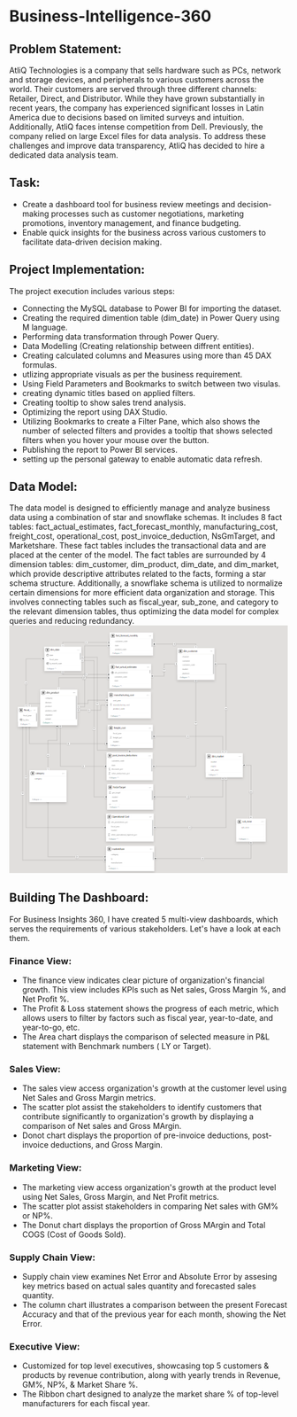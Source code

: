 # Business-Intelligence-360
## Problem Statement:
AtliQ Technologies is a company that sells hardware such as PCs, network and storage devices, and peripherals to various customers across the world.
Their customers are served through three different channels: Retailer, Direct, and Distributor. While they have grown substantially in recent years, 
the company has experienced significant losses in Latin America due to decisions based on limited surveys and intuition. 
Additionally, AtliQ faces intense competition from Dell. Previously, the company relied on large Excel files for data analysis. 
To address these challenges and improve data transparency, AtliQ has decided to hire a dedicated data analysis team.

## Task:
- Create a dashboard tool for business review meetings and decision-making processes such as customer negotiations, marketing promotions, inventory management, and finance budgeting.
- Enable quick insights for the business across various customers to facilitate data-driven decision making.

## Project Implementation:
The project execution includes various steps:
- Connecting the MySQL database to Power BI for importing the dataset.
- Creating the required dimention table (dim_date) in Power Query using M language.
- Performing data transformation through Power Query.
- Data Modelling (Creating relationship between diffrent entities).
- Creating calculated columns and Measures using more than 45 DAX formulas.
- utlizing appropriate visuals as per the business requirement.
- Using Field Parameters and Bookmarks to switch between two visulas.
- creating dynamic titles based on applied filters.
- Creating tooltip to show sales trend analysis.
- Optimizing the report using DAX Studio.
- Utilizing Bookmarks to create a Filter Pane, which also shows the number of selected filters and provides a tooltip that shows selected filters when you hover your mouse over the button.
- Publishing the report to Power BI services.
- setting up the personal gateway to enable automatic data refresh.
## Data Model:
The data model is designed to efficiently manage and analyze business data using a combination of star and snowflake schemas. It includes 8 fact tables: fact_actual_estimates, fact_forecast_monthly, manufacturing_cost, freight_cost, operational_cost, post_invoice_deduction, NsGmTarget, and Marketshare. These fact tables includes the transactional data and are placed at the center of the model. The fact tables are surrounded by 4 dimension tables: dim_customer, dim_product, dim_date, and dim_market, which provide descriptive attributes related to the facts, forming a star schema structure. Additionally, a snowflake schema is utilized to normalize certain dimensions for more efficient data organization and storage. This involves connecting tables such as fiscal_year, sub_zone, and category to the relevant dimension tables, thus optimizing the data model for complex queries and reducing redundancy. 
![Data Model](https://github.com/MadhuSainani/Business-Intelligence-360/blob/main/DataModel_BI360.png)

## Building The Dashboard:
For Business Insights 360, I have created 5 multi-view dashboards, which serves the requirements of various stakeholders. Let's have a look at each them.
### Finance View:
- The finance view indicates clear picture of organization's financial growth. This view includes KPIs such as Net sales, Gross Margin %, and Net Profit %.
- The Profit & Loss statement shows the progress of each metric, which allows users to filter by factors such as fiscal year, year-to-date, and year-to-go, etc.
- The Area chart displays the comparison of selected measure in P&L statement with Benchmark numbers ( LY or Target).
### Sales View: 
- The sales view access organization's growth at the customer level using Net Sales and Gross Margin metrics.
- The scatter plot assist the stakeholders to identify customers that contribute significantly to organization's growth by displaying a comparison of Net sales and Gross MArgin.
- Donot chart displays the proportion of pre-invoice deductions, post-invoice deductions, and Gross Margin.
### Marketing View: 
- The marketing view access organization's growth at the product level using Net Sales, Gross Margin, and Net Profit metrics.
- The scatter plot assist stakeholders in comparing Net sales with GM% or NP%.
- The Donut chart displays the proportion of Gross MArgin and Total COGS (Cost of Goods Sold).
### Supply Chain View:
- Supply chain view examines Net Error and Absolute Error by assesing key metrics based on actual sales quantity and forecasted sales quantity.
- The column chart illustrates a comparison between the present Forecast Accuracy and that of the previous year for each month, showing the Net Error.
### Executive View:
- Customized for top level executives, showcasing top 5 customers & products by revenue contribution, along with yearly trends in Revenue, GM%, NP%, & Market Share %.
- The Ribbon chart designed to analyze the market share % of top-level manufacturers for each fiscal year.



